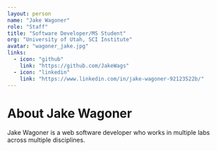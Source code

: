 ```yaml
---
layout: person
name: "Jake Wagoner"
role: "Staff"
title: "Software Developer/MS Student"
org: "University of Utah, SCI Institute"
avatar: "wagoner_jake.jpg"
links:
  - icon: "github"
    link: "https://github.com/JakeWags"
  - icon: "linkedin"
    link: "https://www.linkedin.com/in/jake-wagoner-92123522b/"
---
```


# About Jake Wagoner

Jake Wagoner is a web software developer who works in multiple labs across multiple disciplines.
